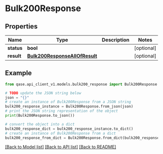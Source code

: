 # Bulk200Response


## Properties

Name | Type | Description | Notes
------------ | ------------- | ------------- | -------------
**status** | **bool** |  | [optional] 
**result** | [**Bulk200ResponseAllOfResult**](Bulk200ResponseAllOfResult.md) |  | [optional] 

## Example

```python
from qase.api_client_v1.models.bulk200_response import Bulk200Response

# TODO update the JSON string below
json = "{}"
# create an instance of Bulk200Response from a JSON string
bulk200_response_instance = Bulk200Response.from_json(json)
# print the JSON string representation of the object
print(Bulk200Response.to_json())

# convert the object into a dict
bulk200_response_dict = bulk200_response_instance.to_dict()
# create an instance of Bulk200Response from a dict
bulk200_response_from_dict = Bulk200Response.from_dict(bulk200_response_dict)
```
[[Back to Model list]](../README.md#documentation-for-models) [[Back to API list]](../README.md#documentation-for-api-endpoints) [[Back to README]](../README.md)


